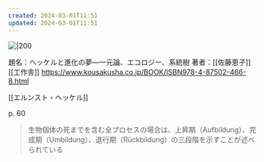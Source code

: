 ```yaml
---
created: 2024-03-01T11:51
updated: 2024-03-01T11:51
---
```


![|200](https://www.hanmoto.com/bd/img/9784875024668_600.jpg)

題名：ヘッケルと進化の夢—一元論、エコロジー、系統樹
著者：[[佐藤恵子]]
[[工作舎]]
https://www.kousakusha.co.jp/BOOK/ISBN978-4-87502-466-8.html

[[エルンスト・ヘッケル]]

p. 60
> 生物個体の死までを含む全プロセスの場合は、上昇期（Aufbildung）、完成期（Umbildung）、退行期（Rückbildung）の三段階を示すことが述べられている